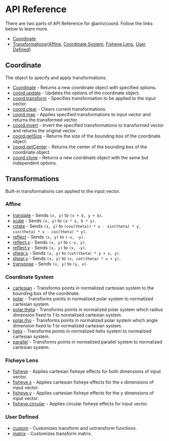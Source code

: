 # API Reference

There are two parts of API Reference for @antv/coord. Follow the links below to learn more.

- [Coordinate](#coordinate)
- [Transformations](#transformations)([Affine](#affine), [Coordinate System](#coordinate-system), [Fisheye Lens](#fisheye-lens), [User Defined](#user-defined))

## Coordinate

The object to specify and apply transformations.

- [Coordinate](./coordinate.md#constructor) - Returns a new coordinate object with specified options.
- [coord.update](./coordinate.md#update) - Updates the options of the coordinate object.
- [coord.transform](./coordinate.md#transform) - Specifies transformation to be applied to the input vector.
- [coord.clear](./coordinate.md#clear) - Clears current transformations.
- [coord.map](./coordinate.md#map) - Applies specified transformations to input vector and returns the transformed vector.
- [coord.invert](./coordinate.md#invert) - Invert the specified transformations to transformed vector and returns the original vector.
- [coord.getSize](./coordinate.md#getSize) - Returns the size of the bounding box of the coordinate object.
- [coord.getCenter](./coordinate.md#getCenter) - Returns the center of the bounding box of the coordinate object.
- [coord.clone](./coordinate.md#clone) - Returns a new coordinate object with the same but independent options.

## Transformations

Built-in transformations can applied to the input vector.

### Affine

- [translate](./transformations.md#translate) - Sends `(x, y)` to `(x + b, y + b)`.
- [scale](./transformations.md#scale) - Sends `(x, y)` to `(a * x, b * y)`.
- [rotate](./transformations.md#rotate) - Sends `(x, y)` to `(cos(theta)) * x - sin(theta) * y, sin(theta) * x - cos(theta) * y)`.
- [reflect](./transformations.md#reflect) - Sends `(x, y)` to `(-x, -y)`.
- [reflect.x](./transformations.md#reflect.x) - Sends `(x, y)` to `(-x, y)`.
- [reflect.y](./transformations.md#reflect.y) - Sends `(x, y)` to `(x, -y)`.
- [shear.x](./transformations.md#shear.x) - Sends `(x, y)` to `(cot(theta) * y + x, y)`.
- [shear.y](./transformations.md#shear.y) - Sends `(x, y)` to `(x, cot(theta) * x + y)`.
- [transpose](./transformations.md#transpose) - Sends `(x, y)` to `(y, x)`.

### Coordinate System

- [cartesian](./transformations.md#cartesian) - Transforms points in normalized cartesian system to the bounding box of the coordinate.
- [polar](./transformations.md#polar) - Transforms points in normalized polar system to normalized cartesian system.
- [polar.theta](./transformations.md#polar.theta) - Transforms points in normalized polar system which radius dimension fixed to 1 to normalized cartesian system.
- [polar.rho](./transformations.md#polar.rho) - Transforms points in normalized polar system which angle dimension fixed to 1 to normalized cartesian system.
- [helix](./transformations.md#helix) - Transforms points in normalized helix system to normalized cartesian system.
- [parallel](./transformations.md#parallel) - Transforms points in normalized parallel system to normalized cartesian system.

### Fisheye Lens

- [fisheye](./transformations.md#fisheye) - Applies cartesian fisheye effects for both dimensions of input vector.
- [fisheye.x](./transformations.md#fisheye.y) - Applies cartesian fisheye effects for the x dimensions of input vector.
- [fisheye.y](./transformations.md#fisheye.x) - Applies cartesian fisheye effects for the y dimensions of input vector.
- [fisheye.circular](./transformations.md#fisheye.circular) - Applies circular fisheye effects for input vector.

### User Defined

- [custom](./transformations.md#custom) - Customizes transform and untransform functions.
- [matrix](./transformations.md#matrix) - Customizes transform matrix.
